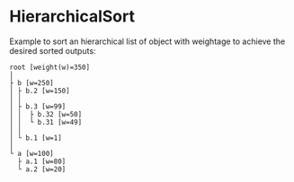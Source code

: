 # HierarchicalSort

Example to sort an hierarchical list of object with weightage to achieve the desired sorted outputs:

```
root [weight(w)=350]  
│  
├ b [w=250]  
│ ├ b.2 [w=150]  
│ │  
│ ├ b.3 [w=99]  
│ │  ├ b.32 [w=50]  
│ │  └ b.31 [w=49]  
│ │  
│ └ b.1 [w=1]  
│  
└ a [w=100]  
  ├ a.1 [w=80]  
  └ a.2 [w=20]
```
